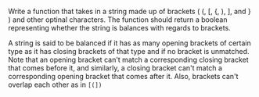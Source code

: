 Write a function that takes in a string made up of brackets ( (, [, {, ), ], and } ) and other optinal characters. The function should return a boolean representing whether the string is balances with regards to brackets. 

A string is said to be balanced if it has as many opening brackets of certain type as it has closing brackets of that type and if no bracket is unmatched. Note that an opening bracket can't match a corresponding closing bracket that comes before it, and similarly, a closing bracket can't match a corresponding opening bracket that comes after it. Also, brackets can't overlap each other as in  `[(])`